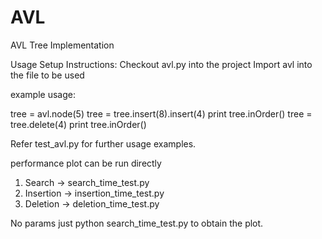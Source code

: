 # AVL
AVL Tree Implementation

Usage Setup Instructions:
Checkout avl.py into the project
Import avl into the file to be used

example usage:

tree = avl.node(5)
tree = tree.insert(8).insert(4)
print tree.inOrder()
tree = tree.delete(4)
print tree.inOrder()

Refer test_avl.py for further usage examples.

performance plot can be run directly
1. Search -> search_time_test.py
2. Insertion -> insertion_time_test.py
3. Deletion -> deletion_time_test.py

No params just python search_time_test.py to obtain the plot.
